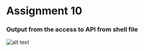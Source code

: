 # Assignment 10

### Output from the access to API from shell file
![alt text](https://github.com/jhashankar0405/mlops-mnist/blob/feature/assignment-10/images/docker_api_svm_dt.png)
